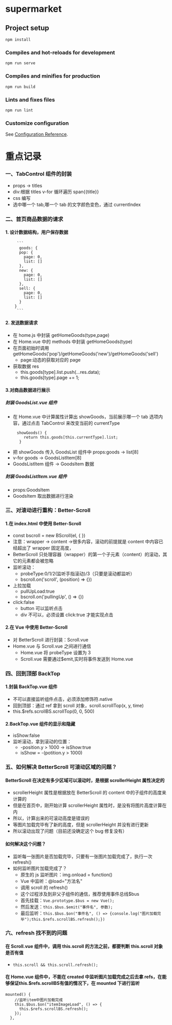 # supermarket

## Project setup

```
npm install
```

### Compiles and hot-reloads for development

```
npm run serve
```

### Compiles and minifies for production

```
npm run build
```

### Lints and fixes files

```
npm run lint
```

### Customize configuration

See [Configuration Reference](https://cli.vuejs.org/config/).

# 重点记录

### 一、TabControl 组件的封装

- props -> titles
- div:根据 titles v-for 循环遍历 span{{title}}
- css 编写
- 选中哪一个 tab,哪一个 tab 的文字颜色变色，通过 currentIndex

### 二、首页商品数据的请求

#### 1. 设计数据结构，用户保存数据

         ```
          goods: {
          pop: {
            page: 0,
            list: []
          },
          new: {
            page: 0,
            list: []
          },
          sell: {
            page: 0,
            list: []
          }
        }
         ```

#### 2. 发送数据请求

- 在 home.js 中封装 getHomeGoods(type,page)
- 在 Home.vue 中的 methods 中封装 getHomeGoods(type)
- 在页面初始时调用 getHomeGoods('pop')/getHomeGoods('new')/getHomeGoods('sell')
  - page:动态的获取对应的 page
- 获取数据 res
  - this.goods[type].list.push(...res.data);
  - this.goods[type].page += 1;

#### 3.对商品数据进行展示

##### 封装 GoodsList.vue 组件

- 在 Home.vue 中计算属性计算出 showGoods，当前展示哪一个 tab 选项内容，通过点击 TabControl 来改变当前的 currentType

```
     showGoods() {
        return this.goods[this.currentType].list;
      }
```

- 把 showGoods 传入 GoodsList 组件中 props:goods -> list[8]
- v-for goods -> GoodsListItem[8]
- GoodsListItem 组件 -> GoodsItem 数据

##### 封装 GoodsListItem.vue 组件

- props:GoodsItem
- GoodsItem 取出数据进行渲染

### 三、对滚动进行重构：Better-Scroll

#### 1.在 index.html 中使用 Better-Scroll

- const bscroll = new BScroll(el, { })
- 注意：wrapper -> content ->很多内容，滚动的前提就是 content 中内容已经超出了 wrapper 固定高度，
- BetterScroll 只处理容器（wrapper）的第一个子元素（content）的滚动，其它的元素都会被忽略
- 监听滚动：
  - probeType:0/1/2(监听手指滚动)/3（只要是滚动都监听）
  - bscroll.on('scroll', (position) => {})
- 上拉加载
  - pullUpLoad:true
  - bscroll.on('pullingUp', () => {})
- click:false
  - button 可以监听点击
  - div 不可以，必须设置 click:true 才能实现点击

#### 2.在 Vue 中使用 Better-Scroll

- 对 BetterScroll 进行封装：Scroll.vue
- Home.vue 与 Scroll.vue 之间进行通信
  - Home.vue 将 probeType 设置为 3
  - Scroll.vue 需要通过\$emit,实时将事件发送到 Home.vue

### 四、回到顶部 BackTop

#### 1.封装 BackTop.vue 组件

- 不可以直接监听组件点击，必须添加修饰符.native
- 回到顶部：通过 ref 拿到 scroll 对象，scroll.scrollTop(x, y, time)
- this.\$refs.scrollBS.scrollTop(0, 0, 500)

#### 2.BackTop.vue 组件的显示和隐藏

- isShow:false
- 监听滚动，拿到滚动的位置：
  - -position.y > 1000 -> isShow:true
  - isShow = -(potition.y > 1000)

### 五、如何解决 BetterScroll 可滚动区域的问题？

#### BetterScroll 在决定有多少区域可以滚动时，是根据 scrollerHeight 属性决定的

- scrollerHeight 属性是根据放在 BetterScroll 的 content 中的子组件的高度来计算的
- 但是在首页中，刚开始计算 scrollerHeight 属性时，是没有将图片高度计算在内
- 所以，计算出来的可滚动高度是错误的
- 等图片加载完毕有了新的高度，但是 scrollerHeight 并没有进行更新
- 所以滚动出现了问题（目前还没确定这个 bug 修复没有）

#### 如何解决这个问题？

- 监听每一张图片是否加载完毕，只要有一张图片加载完成了，执行一次 refresh()
- 如何监听图片加载完成了？
  - 原生的 js 监听图片：img.onload = function()
  - Vue 中监听：@load="方法名"
  - 调用 scroll 的 refresh()
  - 这个过程涉及到非父子组件的通信，推荐使用事件总线\$bus
  - 首先挂载：`Vue.prototype.$bus = new Vue();`
  - 然后发送：`this.$bus.$emit("事件名", 参数);`
  - 最后监听：`this.$bus.$on("事件名", () => {console.log("图片加载完毕");this.$refs.scrollBS.refresh();})`

### 六、refresh 找不到的问题

#### 在 Scroll.vue 组件中，调用 this.scroll 的方法之前，都要判断 this.scroll 对象是否有值

- `this.scroll && this.scroll.refresh();`

#### 在 Home.vue 组件中，不能在 created 中监听图片加载完成之后去拿 refs，在能够保证this.$refs.scrollBS有值的情况下，在 mounted 下进行监听

```
mounted() {
    //监听item中图片加载完成
    this.$bus.$on("itemImageLoad", () => {
      this.$refs.scrollBS.refresh();
    });
  },
```
